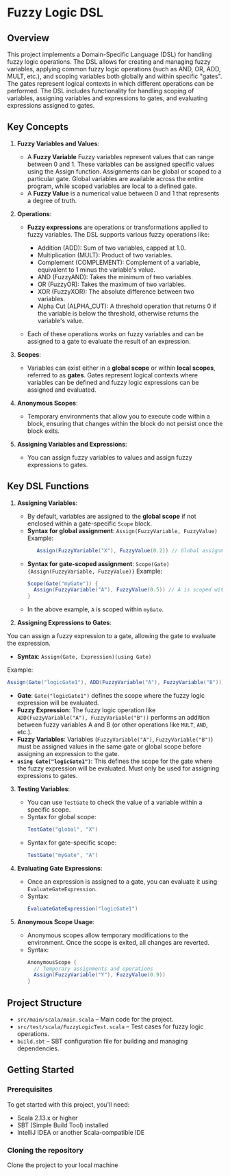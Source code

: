 # Fuzzy Logic DSL

## Overview
This project implements a Domain-Specific Language (DSL) for handling fuzzy logic operations. The DSL allows for creating and managing fuzzy variables, applying common fuzzy logic operations (such as AND, OR, ADD, MULT, etc.), and scoping variables both globally and within specific "gates". The gates represent logical contexts in which different operations can be performed. The DSL includes functionality for handling scoping of variables, assigning variables and expressions to gates, and evaluating expressions assigned to gates.

## Key Concepts

1. **Fuzzy Variables and Values**:
   - A **Fuzzy Variable** Fuzzy variables represent values that can range between 0 and 1. These variables can be assigned specific values using the Assign function. Assignments can be global or scoped to a    particular gate. Global variables are available across the entire program, while scoped variables are local to a defined gate.
   - A **Fuzzy Value** is a numerical value between 0 and 1 that represents a degree of truth.
   
2. **Operations**:
   - **Fuzzy expressions** are operations or transformations applied to fuzzy variables. The DSL supports various fuzzy operations like:
      - Addition (ADD): Sum of two variables, capped at 1.0.
      - Multiplication (MULT): Product of two variables.
      - Complement (COMPLEMENT): Complement of a variable, equivalent to 1 minus the variable's value.
      - AND (FuzzyAND): Takes the minimum of two variables.
      - OR (FuzzyOR): Takes the maximum of two variables.
      - XOR (FuzzyXOR): The absolute difference between two variables.
      - Alpha Cut (ALPHA_CUT): A threshold operation that returns 0 if the variable is below the threshold, otherwise returns the variable's value.
   
   - Each of these operations works on fuzzy variables and can be assigned to a gate to evaluate the result of an expression.
   
   
3. **Scopes**:
   - Variables can exist either in a **global scope** or within **local scopes**, referred to as **gates**. Gates represent logical contexts where variables can be defined and fuzzy logic expressions can be assigned and evaluated.
   
4. **Anonymous Scopes**:
   - Temporary environments that allow you to execute code within a block, ensuring that changes within the block do not persist once the block exits.

5. **Assigning Variables and Expressions**:
   - You can assign fuzzy variables to values and assign fuzzy expressions to gates.

## Key DSL Functions

1. **Assigning Variables**:
   - By default, variables are assigned to the **global scope** if not enclosed within a gate-specific `Scope` block.
   - **Syntax for global assignment**: `Assign(FuzzyVariable, FuzzyValue)`
   Example:
     ```scala
        Assign(FuzzyVariable("X"), FuzzyValue(0.2)) // Global assignment
     ```    
   - **Syntax for gate-scoped assignment**: `Scope(Gate){Assign(FuzzyVariable, FuzzyValue)}`
Example:
     ```scala
     Scope(Gate("myGate")) {
       Assign(FuzzyVariable("A"), FuzzyValue(0.5)) // A is scoped within myGate
     }
     ```
   - In the above example, `A` is scoped within `myGate`.

2. **Assigning Expressions to Gates**:

You can assign a fuzzy expression to a gate, allowing the gate to evaluate the expression.

- **Syntax**: `Assign(Gate, Expression)(using Gate)`

Example:
```scala
Assign(Gate("logicGate1"), ADD(FuzzyVariable("A"), FuzzyVariable("B")))(using Gate("logicGate1"))
```
- **Gate**: `Gate("logicGate1")` defines the scope where the fuzzy logic expression will be evaluated.
- **Fuzzy Expression**: The fuzzy logic operation like `ADD(FuzzyVariable("A"), FuzzyVariable("B"))` performs an addition between fuzzy variables A and B (or other operations like `MULT`, `AND`, etc.).
- **Fuzzy Variables**: Variables (`FuzzyVariable("A")`, `FuzzyVariable("B")`) must be assigned values in the same gate or global scope before assigning an expression to the gate.
- **`using Gate("logicGate1")`**: This defines the scope for the gate where the fuzzy expression will be evaluated. Must only be used for assigning expressions to gates.


3. **Testing Variables**:
   - You can use `TestGate` to check the value of a variable within a specific scope.
   - Syntax for global scope:
     ```scala
     TestGate("global", "X")
     ```
   - Syntax for gate-specific scope:
     ```scala
     TestGate("myGate", "A")
     ```

4. **Evaluating Gate Expressions**:
   - Once an expression is assigned to a gate, you can evaluate it using `EvaluateGateExpression`.
   - Syntax:
     ```scala
     EvaluateGateExpression("logicGate1")
     ```

5. **Anonymous Scope Usage**:
   - Anonymous scopes allow temporary modifications to the environment. Once the scope is exited, all changes are reverted.
   - Syntax:
     ```scala
     AnonymousScope {
       // Temporary assignments and operations
       Assign(FuzzyVariable("Y"), FuzzyValue(0.9))
     }
     ```




## Project Structure
- `src/main/scala/main.scala` – Main code for the project.
- `src/test/scala/FuzzyLogicTest.scala` – Test cases for fuzzy logic operations.
- `build.sbt` – SBT configuration file for building and managing dependencies.

## Getting Started

### Prerequisites
To get started with this project, you'll need:
- Scala 2.13.x or higher
- SBT (Simple Build Tool) installed
- IntelliJ IDEA or another Scala-compatible IDE

### Cloning the repository
Clone the project to your local machine





